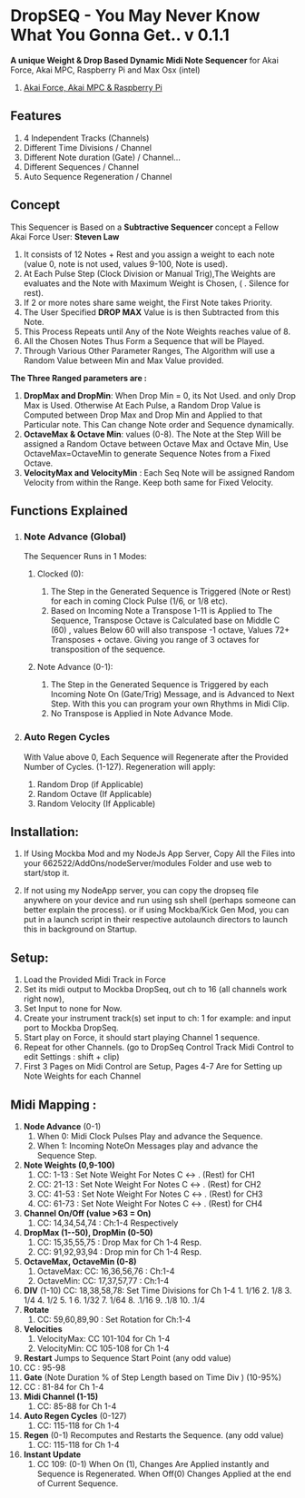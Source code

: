 # DropSEQ - You May Never Know What You Gonna Get.. v 0.1.1
**A unique Weight & Drop Based  Dynamic Midi Note Sequencer** for Akai Force, Akai MPC, Raspberry Pi and Max Osx (intel)


1. [Akai Force, Akai MPC & Raspberry Pi]()


## Features
1. 4 Independent Tracks (Channels)
2. Different Time Divisions / Channel
3. Different Note duration (Gate) / Channel…
4. Different Sequences / Channel
5. Auto Sequence Regeneration  / Channel


## Concept
This Sequencer is Based on a **Subtractive Sequencer** concept a Fellow Akai Force User: **Steven Law**

1. It consists of 12 Notes + Rest and you assign a weight to each note (value 0, note is not used, values 9-100, Note is used).
2. At Each Pulse Step (Clock Division or Manual Trig),The Weights are evaluates and the Note with Maximum Weight is Chosen, ( . Silence for rest).
3. If 2 or more notes share same weight, the First Note takes Priority.
4. The User Specified **DROP MAX** Value is is then Subtracted from this Note.
5. This Process Repeats until Any of the Note Weights reaches value of 8.
6. All the Chosen Notes Thus Form a Sequence that will be Played.
7. Through Various Other Parameter Ranges, The Algorithm will use a Random Value between Min and Max Value provided.

**The Three Ranged parameters are :**
   1. **DropMax and DropMin**:  When Drop Min = 0, its Not Used. and only Drop Max is Used. Otherwise At Each Pulse, a Random Drop Value is Computed between Drop Max and Drop Min and Applied to that Particular note. This Can change Note order and Sequence dynamically.
   2. **OctaveMax & Octave Min**: values (0-8). The Note at the Step Will be assigned a Random Octave between Octave Max and Octave Min, Use OctaveMax=OctaveMin to generate Sequence Notes from a Fixed Octave.
   3. **VelocityMax and VelocityMin** : Each Seq Note will be assigned Random Velocity from within the Range. Keep both same for Fixed Velocity.

## Functions Explained

1. ### Note Advance (Global)
   The Sequencer Runs in 1 Modes:
   1. Clocked (0):
      1.  The Step in the Generated Sequence is Triggered (Note or Rest) for each in coming Clock Pulse (1/6, or 1/8 etc). 
      2.  Based on Incoming Note a Transpose 1-11 is Applied to The Sequence, Transpose Octave is Calculated base on Middle C (60) , values Below 60 will also transpose -1 octave, Values 72+ Transposes + octave. Giving you range of 3 octaves for transposition of the sequence.
      
   2. Note Advance (0-1):
      1.  The Step in the Generated Sequence is Triggered by each Incoming Note On (Gate/Trig) Message, and is Advanced to Next Step. With this you can program your own Rhythms in Midi Clip.
      2. No Transpose is Applied in Note Advance Mode.

2. ### Auto Regen Cycles
    With Value above 0, Each Sequence will Regenerate after the Provided Number of Cycles. (1-127).
    Regeneration will apply:    
    1. Random Drop (if Applicable)
    2. Random Octave (If Applicable)
    3. Random Velocity (If Applicable)


## Installation: 
1. If Using Mockba Mod and my NodeJs App Server, Copy All the Files into your 662522/AddOns/nodeServer/modules Folder and use web to  start/stop  it.

2. If not using my NodeApp server, you can copy the dropseq file anywhere on your device and run using ssh shell (perhaps someone can better explain the process).
or if using Mockba/Kick Gen Mod, you can put in a launch script in their respective autolaunch directors to launch this in background on Startup.


## Setup:
1. Load the Provided Midi Track in Force
2. Set its midi output to Mockba DropSeq, out ch to 16 (all channels work right now),
3. Set Input to none for Now.
4. Create your instrument track(s) set input to ch: 1 for example: and input port to Mockba DropSeq.
5. Start play on Force, it should start playing Channel 1 sequence.
6. Repeat for other Channels. (go to DropSeq Control Track Midi Control to edit Settings : shift +  clip)
7. First 3 Pages on Midi Control are Setup, Pages 4-7 Are for Setting up Note Weights for each Channel


## Midi Mapping :
1. **Node Advance** (0-1)
   1. When 0: Midi Clock Pulses Play and advance the Sequence.
   2. When 1: Incoming NoteOn Messages play and advance the Sequence Step.
2. **Note Weights (0,9-100)**
   1.  CC: 1-13  : Set Note Weight For Notes C <-> . (Rest) for CH1
   2.  CC: 21-13 : Set Note Weight For Notes C <-> . (Rest) for CH2
   3.  CC: 41-53 : Set Note Weight For Notes C <-> . (Rest) for CH3
   4.  CC: 61-73 : Set Note Weight For Notes C <-> . (Rest) for CH4
3. **Channel On/Off (value >63 = On)**
    1.  CC: 14,34,54,74 : Ch:1-4 Respectively
4. **DropMax (1--50), DropMin (0-50)**
     1.  CC: 15,35,55,75 : Drop Max for Ch 1-4 Resp.
     2.  CC: 91,92,93,94 : Drop min for Ch 1-4 Resp.
5. **OctaveMax, OctaveMin (0-8)**
   1. OctaveMax: CC: 16,36,56,76 : Ch:1-4
   2. OctaveMin: CC: 17,37,57,77 : Ch:1-4
6. **DIV** (1-10) CC: 18,38,58,78: Set Time Divisions for Ch 1-4
       1.  1/16
       2.  1/8
       3.  1/4
       4.  1/2
       5.  1
       6.  1/32
       7.  1/64
       8.  .1/16
       9.  .1/8
       10. .1/4 
7. **Rotate**
   1. CC: 59,60,89,90 : Set Rotation for Ch:1-4
8. **Velocities**
   1. VelocityMax: CC 101-104 for Ch 1-4
   2. VelocityMin: CC 105-108 for Ch 1-4
9.  **Restart** Jumps to Sequence Start Point (any odd value)
   3. CC : 95-98
10. **Gate** (Note Duration % of Step Length based on Time Div ) (10-95%)
   4.  CC : 81-84 for Ch 1-4
11. **Midi Channel (1-15)**
    1.  CC: 85-88 for Ch 1-4
12. **Auto Regen Cycles** (0-127)
    1.  CC: 115-118 for Ch 1-4
13. **Regen** (0-1) Recomputes and Restarts the Sequence. (any odd value)
    1.  CC: 115-118 for Ch 1-4
14. **Instant Update**
    1. CC 109: (0-1) When On (1), Changes Are Applied instantly and Sequence is Regenerated. When Off(0) Changes Applied at the end of Current Sequence.



